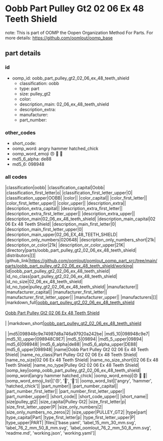 # Oobb Part Pulley Gt2 02 06 Ex 48 Teeth Shield  

note: This is part of OOMP the Oopen Organization Method For Parts. For more details: https://github.com/oomlout/oomp_base

##  part details





### id
* oomp_id: oobb_part_pulley_gt2_02_06_ex_48_teeth_shield
  * classification: oobb
  * type: part
  * size: pulley_gt2
  * color: 
  * description_main: 02_06_ex_48_teeth_shield
  * description_extra: 
  * manufacturer: 
  * part_number: 

### other_codes
* short_code: 
* oomp_word: angry hammer hatched_chick
* oomp_word_emoji :angry: :hammer: :hatched_chick:
* md5_6_alpha: de88
* md5_6: 098948

### all codes 
|classification|oobb|
|classification_capital|Oobb|
|classification_first_letter|o|
|classification_first_letter_upper|O|
|classification_upper|OOBB|
|color||
|color_capital||
|color_first_letter||
|color_first_letter_upper||
|color_upper||
|description_extra||
|description_extra_capital||
|description_extra_first_letter||
|description_extra_first_letter_upper||
|description_extra_upper||
|description_main|02_06_ex_48_teeth_shield|
|description_main_capital|02 06 Ex 48 Teeth Shield|
|description_main_first_letter|0|
|description_main_first_letter_upper|0|
|description_main_upper|02_06_EX_48_TEETH_SHIELD|
|description_only_numbers|020648|
|description_only_numbers_short|21k|
|description_or_color|21k|
|description_or_color_upper|21K|
|directory|parts/oobb_part_pulley_gt2_02_06_ex_48_teeth_shield|
|distributors|[]|
|github_link|https://github.com/oomlout/oomlout_oomp_part_src/tree/main/parts/oobb_part_pulley_gt2_02_06_ex_48_teeth_shield/working|
|id|oobb_part_pulley_gt2_02_06_ex_48_teeth_shield|
|id_no_class|part_pulley_gt2_02_06_ex_48_teeth_shield|
|id_no_size|02_06_ex_48_teeth_shield|
|id_no_type|pulley_gt2_02_06_ex_48_teeth_shield|
|manufacturer||
|manufacturer_capital||
|manufacturer_first_letter||
|manufacturer_first_letter_upper||
|manufacturer_upper||
|manufacturers|[]|
|markdown_full|[oobb_part_pulley_gt2_02_06_ex_48_teeth_shield](https://github.com/oomlout/oomlout_oomp_part_src/tree/main/parts/oobb_part_pulley_gt2_02_06_ex_48_teeth_shield/working)<br>[](https://github.com/oomlout/oomlout_oomp_part_src/tree/main/parts/oobb_part_pulley_gt2_02_06_ex_48_teeth_shield/working)<br>[Oobb Part Pulley Gt2 02 06 Ex 48 Teeth Shield](https://github.com/oomlout/oomlout_oomp_part_src/tree/main/parts/oobb_part_pulley_gt2_02_06_ex_48_teeth_shield/working)<br><br>|
|markdown_short|[oobb_part_pulley_gt2_02_06_ex_48_teeth_shield](https://github.com/oomlout/oomlout_oomp_part_src/tree/main/parts/oobb_part_pulley_gt2_02_06_ex_48_teeth_shield/working)<br><br>|
|md5|098948c9e74987d8a746a97920a242be|
|md5_10|098948c9e7|
|md5_10_upper|098948C9E7|
|md5_5|09894|
|md5_5_upper|09894|
|md5_6|098948|
|md5_6_alpha|de88|
|md5_6_alpha_upper|DE88|
|md5_6_upper|098948|
|name|Oobb Part Pulley Gt2 02 06 Ex 48 Teeth Shield|
|name_no_class|Part Pulley Gt2 02 06 Ex 48 Teeth Shield|
|name_no_size|02 06 Ex 48 Teeth Shield|
|name_no_size_short|02 06 Ex 48 Teeth Shield|
|name_no_type|Pulley Gt2 02 06 Ex 48 Teeth Shield|
|oomp_key|oomp_oobb_part_pulley_gt2_02_06_ex_48_teeth_shield|
|oomp_word|angry hammer hatched_chick|
|oomp_word_emoji|:angry: :hammer: :hatched_chick:|
|oomp_word_emoji_list|[':angry:', ':hammer:', ':hatched_chick:']|
|oomp_word_list|['angry', 'hammer', 'hatched_chick']|
|part_number||
|part_number_capital||
|part_number_first_letter||
|part_number_first_letter_upper||
|part_number_upper||
|short_code||
|short_code_upper||
|short_name||
|size|pulley_gt2|
|size_capital|Pulley Gt2|
|size_first_letter|p|
|size_first_letter_upper|P|
|size_only_numbers|2|
|size_only_numbers_no_zeros|2|
|size_upper|PULLEY_GT2|
|type|part|
|type_capital|Part|
|type_first_letter|p|
|type_first_letter_upper|P|
|type_upper|PART|
|files|['base.yaml', 'label_15_mm_30_mm.svg', 'label_76_2_mm_50_8_mm.svg', 'label_oomlout_76_2_mm_50_8_mm.svg', 'readme.md', 'working.json', 'working.yaml']|
